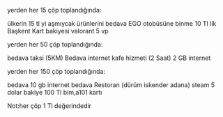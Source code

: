 yerden her 15 çöp toplandığında:

ülkerin 15 tl yi aşmıycak ürünlerini
bedava EGO otobüsüne binme 
10 Tl lik Başkent Kart bakiyesi
valorant 5 vp 

yerden her 50 çöp toplandığında:

bedava taksi (5KM)
Bedava internet kafe hizmeti (2 Saat)
2 GB internet

yerden her 150 çöp toplandığında:

bedava 10 gb internet 
bedava Restoran (dürüm iskender adana)
steam 5 dolar bakiye
100 Tl bim,a101 kartı






Not:her çöp 1 Tl değerindedir
